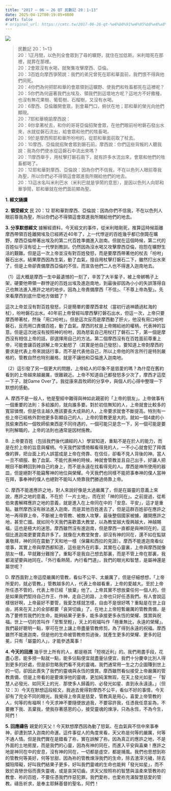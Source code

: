 ```yaml
---
title: "2017 – 06 – 26 QT 民數記 20：1~13"
date: 2025-04-12T00:19:05+0800
draft: false
# original_url: https://cmtc.tw/2017-06-26-qt-%e6%b0%91%e6%95%b8%e8%a8%98-20%ef%bc%9a113
---
```


![](/images/qt.jpg)
> 民數記 20：1\~13  
> 20：1正月間，以色列全會眾到了尋的曠野，就住在加低斯。米利暗死在那裡，就葬在那裡。  
> 20：2會眾沒有水喝，就聚集攻擊摩西、亞倫。  
> 20：3百姓向摩西爭鬧說：我們的弟兄曾死在耶和華面前，我們恨不得與他們同死。  
> 20：4你們為何把耶和華的會眾領到這曠野、使我們和牲畜都死在這裡呢？  
> 20：5你們為何逼著我們出埃及、領我們到這壞地方呢？這地方不好撒種，也沒有無花果樹、葡萄樹、石榴樹，又沒有水喝。  
> 20：6摩西、亞倫離開會眾，到會幕門口，俯伏在地；耶和華的榮光向他們顯現。  
> 20：7耶和華曉諭摩西說：  
> 20：8你拿著杖去，和你的哥哥亞倫招聚會眾，在他們眼前吩咐磐石發出水來，水就從磐石流出，給會眾和他們的牲畜喝。  
> 20：9於是摩西照耶和華所吩咐的，從耶和華面前取了杖去。  
> 20：10摩西、亞倫就招聚會眾到磐石前。摩西說：你們這些背叛的人聽我說：我為你們使水從這磐石中流出來嗎？  
> 20：11摩西舉手，用杖擊打磐石兩下，就有許多水流出來，會眾和他們的牲畜都喝了。  
> 20：12耶和華對摩西、亞倫說：因為你們不信我，不在以色列人眼前尊我為聖，所以你們必不得領這會眾進我所賜給他們的地去。  
> 20：13這水名叫米利巴水（米利巴就是爭鬧的意思），是因以色列人向耶和華爭鬧，耶和華就在他們面前顯為聖。

**1. 經文誦讀**

**2. 領受經文**
民 20：12 耶和華對摩西、亞倫說：因為你們不信我，不在以色列人眼前尊我為聖，所以你們必不得領這會眾進我所賜給他們的地去。

**3. 分享默想經文**
據解經資料，今天經文的事件，從米利暗剛死，推算這時候距離摩西帶領百姓離開埃及已經將近40年了，上一代悖逆的百姓幾乎都已倒斃在曠野，摩西亞倫帶著出埃及的第二代百姓準備進入迦南。但就在這個時候，第二代的百姓似乎沒有從上一代學到教訓，仍然因為沒水喝又攻擊摩西亞倫，抱怨在曠野生活的艱難。但是這一次上帝並沒有對百姓發怒，而是要摩西帶著他的杖去「吩咐」磐石出水。結果摩西因為生氣，動了血氣，擅自用杖擊打磐石二下，雖然打出水來了，但是上帝卻責備摩西亞倫的不信，而宣告他們二人也不得進入迦南地去。

（1）這大概是摩西一生中最遺憾的一刻了，辛苦了大半輩子，被上帝綁鴨子上架，硬要他帶領一群悖逆的百姓出埃及進迦南地，到最後卻因為小小的失誤落得自己也無法進入應許之地的地步。因為上帝責備摩西「不信」、「不尊上帝為聖」。先來看摩西到底什麼地方做錯了？

這次上帝並沒有對百姓發怒，只是簡單的要摩西拿杖（當初行過神蹟過紅海的杖），吩咐磐石出水。40年前上帝曾經叫摩西擊打磐石出水，但這一次，上帝只要摩西帶著杖，然後「用口吩咐」。但是這次反而是摩西動了肝火，他沒有用口吩咐磐石，反而用口責備百姓，動了血氣。摩西的杖是上帝賜給祂的權柄，代表神的旨意。但是這次祂沒有按照神的吩咐，因為怒氣自己用杖打了磐石二下，第一個是摩西沒有相信上帝的話，卻選擇用自己的方法。第二個摩西沒有在百姓面前尊重上帝，可能會讓百姓誤解上帝又動怒了（其實是他自己發怒）。要知道上帝對摩西的要求是代表上帝來說話行事，而不是代表他自己，所以上帝他的所言所行是特別嚴格的，管教自然也特別嚴格，就是不讓他和亞倫進入迦南地。

（2）這引發了另一個更大的問題，上帝給人的印象不是慈愛的嗎？為什麼在舊約看到的上帝越來越嚴厲，很難親近。上帝不知道自己都發怒多少次了，摩西才這麼一下子，就Game Over了。我從康來昌牧師的分享中，與個人的心得中整理一下默想的感動。

A. 摩西不是一般人，他是聖經中難得與神如此親密的「上帝的朋友」。上帝做事有一個重要的法則：多給誰的，就向誰多要。對於初信無知的人，上帝就會比較多的寬容憐憫，但是信主越久應該要長大成熟的人，上帝要求就會不斷提高。特別有一些上帝已經格外對他更多彰顯自己的人，上帝的管教更是大的。就如一個4歲的小孩偷東西和一個牧師偷東西是不同待遇的，一個可能只是念一下，另一個可能是要判刑解職的，上帝的法則也通常是因材施教。

B. 上帝要百姓（包括我們後代讀經的人）學習知道，重點不是在於人的能力，而是在於上帝的旨意與權柄。今天我們習慣倚賴看得見的人，一不小心就會犯了拜偶像的罪，把台面上的人誤當成是上帝在倚靠、在信任，卻看不見人背後的神。當人一旦不順服、動了血氣、不能代表神的時候，神就會管教並且自己出手，好讓人把眼目不斷轉回到神自己的身上，而不是永遠在找看得見的人。摩西是神所使用的器皿，但是絕對不能竊奪神的地位與榮耀。今天我們也同樣不能把事奉神的僕人當神在拜，事奉神的僕人也絕對不能叫人倚靠我們勝過倚靠上帝。

C. 摩西不能進應許之地，對人來說好像是太過嚴厲了，但是在屬靈的意義上來說，應許之地的意義，不在於「一片土地」，而在於「神的同在」。之前提過，從希伯來書解釋應許之地的意義，就是進入在上帝同在中的「安息、平安」，這才是重點。雖然摩西沒有辦法進入迦南，而是其他百姓進去了，但是這群百姓卻在應許之地一再得罪上帝，不斷被上帝管教、被敵人攻擊，最後整個國家被擄，離開應許之地，甚至亡國。就如同今天我們喜歡蓋大教堂，以為教堂越大復興越大，神越賜福，這也是極大的迷思。摩西雖然沒有進迦南，但是摩西一直都是與神同在的，這個比進迦南更要寶貴許多了。就像在大教堂聚會，卻沒有神的同在，還不如在監獄裏敬拜，神的同在震動了天和地一樣（保羅和西拉的見證）。摩西不能進迦南看似壞事，其實上帝與摩西都知道，這些是外在的事，其實在心靈裏，上帝與摩西就像朋友一樣，早就難分難捨了。重點不是我自己想去那裏，而是不管上帝在那裏，我都渴望要與祂同在。「外行看熱鬧，內行看門道」，我們的眼光和智慧，是屬神還是屬世呢？

D. 摩西面對上帝這麼嚴厲的管教，看似不公平、太嚴厲了，但是仔細想想，「上帝所愛的，就必管教。」管教越多的人，代表上帝越看重，上帝的愛越大。至於上帝所任憑不管的，代表上帝已經「放棄」他了。上帝其實不想放棄任何一個人的，但是如果我們堅持自己作王、作神，走自己的路，上帝也只好任憑我們。有人會說這樣很好啊，上帝最好不要管，我愛怎樣就怎樣，自由不是很好嗎？重點是在世上自由，將來在天上的全部都要「哀哭切齒」了。在地上上帝短暫嚴厲的管教責備，是為了要修剪我們的生命，能夠結果子更多，能多承接更多永恆的榮耀、獎賞與祝福。世上一切的苦叫作「至暫至輕」，天上的祝福叫作「極重無比，永遠的榮耀」。我們最好聰明一點，寧可在世上讓上帝盡量管教修剪，為了得到永遠的祝福。摩西雖然不能進迦南，但是他的生命被管教修剪過後，就產生更多的榮耀、更多的冠冕，只有「屬靈的人」，才能參透萬事！

**4. 今天的回應**
幾乎世上所有的人，都是極其「短視近利」的。我們用盡手段，花盡心思，能多撈一點就一點，能多佔點便宜就盡量佔便宜，我們十分慶幸比別人得到更多的好處，但是卻忽略我們看不見的靈魂。我們通常用一生之力企圖賺到世上的一切，卻因此喪失了我們的靈魂與永恆的獎賞。摩西雖然看似接受上帝嚴厲的管教責備，但是上帝看的是要煉淨他的靈魂，更加純潔無瑕，在天上發光如星－「智慧人必發光、如同天上的光．那使多人歸義的、必發光如星、直到永永遠遠。」（但12：3）今天在默想這段經文，我過去覺得對摩西不公平，看似不好的事情，今天卻有了完全不同的眼光。我覺得上帝真是慈愛，管教真是用心，喜愛上帝管教的人，何等的有福啊！今天求神不要隨便放過我，不要容許我，任憑我任意妄為，不要撇下我、丟棄我，使我存著感恩的心，接受靈魂的煉淨，只為永恆，不為今生，阿們！

**5. 回應禱告**
親愛的天父！今天默想摩西因為動了怒氣、在血氣與不信中來事奉神，卻遭到禁入迦南的命運。這件事從人的角度來看，天父祢是何等的嚴厲，何等不通人情。但是我們實在是錯看了祢，實在誤解了祢。因為真正的應許之地，不是外面的土地房屋，而是我們的心靈，因為有神的同在，而進入平安與喜樂！應許之地是神同在中的安息，沒有神的同在，一切都是虛空，都是捕風。我們也思想到祢的管教何等美好，何等甘甜，因為祢的管教煉淨我們的生命，除去渣滓污穢，除去攔阻障礙，好叫我們結果子更多，好叫我們靈魂的生命也能夠「發光如星」，而不致於貪戀世俗而喪失靈魂，或是哀哭切齒。求天父按照祢的智慧與溫柔來管教祢的教會、祢的百姓，不要任憑我們作惡犯罪。我們愛祢，也愛祢充滿智慧慈愛的管教。禱告祈求，是奉主耶穌基督的聖名，阿們！
